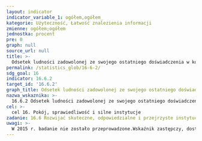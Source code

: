 ```yaml
---
layout: indicator
indicator_variable_1: ogółem,ogółem_
kategorie: Użyteczność, Łatwość znalezienia informacji
zmienne: ogółem;ogółem
jednostka: procent
pre: 0
graph: null
source_url: null
title: >-
  Odsetek ludności zadowolonej ze swojego ostatniego doświadczenia w kontakcie ze służbami publicznymi
permalink: /statistics_glob/16-6-2/
sdg_goal: 16
indicator: 16.6.2
target_id: '16.6.2'
graph_title: Odsetek ludności zadowolonej ze swojego ostatniego doświadczenia w kontakcie ze służbami publicznymi
nazwa_wskaznika: >-
  16.6.2 Odsetek ludności zadowolonej ze swojego ostatniego doświadczenia w kontakcie ze służbami publicznymi
cel: >-
  cel 16. Pokój, sprawiedliwość i silne instytucje
zadanie: 16.6 Rozwijać skuteczne, odpowiedzialne i przejrzyste instytucje na wszystkich szczeblach
uwagi: >-
  W 2015 r. badanie nie zostało przeprowadzone.Wskaźnik zastępczy, dostępny w ramach polskiej statystyki publicznej. Wskaźnikiem zasadniczym, przyjętym przez ONZ, monitorującym cel 16.6 Agendy 2030, jest wskaźnik 16.6.2 Odsetek ludności zadowolonej ze swojego ostatniego doświadczenia w kontakcie ze służbami publicznymi.
---
```

